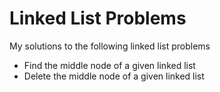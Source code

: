 # Linked List Problems
My solutions to the following linked list problems
* Find the middle node of a given linked list
* Delete the middle node of a given linked list
